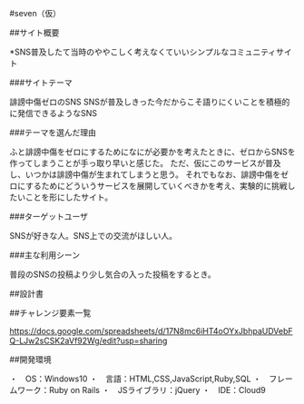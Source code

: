 #seven（仮）

##サイト概要

*SNS普及したて当時のややこしく考えなくていいシンプルなコミュニティサイト

###サイトテーマ

誹謗中傷ゼロのSNS
SNSが普及しきった今だからこそ語りにくいことを積極的に発信できるようなSNS

###テーマを選んだ理由

ふと誹謗中傷をゼロにするためになにが必要かを考えたときに、ゼロからSNSを作ってしまうことが手っ取り早いと感じた。
ただ、仮にこのサービスが普及し、いつかは誹謗中傷が生まれてしまうと思う。
それでもなお、誹謗中傷をゼロにするためにどういうサービスを展開していくべきかを考え、実験的に挑戦したいことを形にしたサイト。

###ターゲットユーザ

SNSが好きな人。SNS上での交流がほしい人。

###主な利用シーン

普段のSNSの投稿より少し気合の入った投稿をするとき。

##設計書

##チャレンジ要素一覧

https://docs.google.com/spreadsheets/d/17N8mc6iHT4oOYxJbhpaUDVebFQ-LJw2sCSK2aVf92Wg/edit?usp=sharing

##開発環境

・　OS：Windows10
・　言語：HTML,CSS,JavaScript,Ruby,SQL
・　フレームワーク：Ruby on Rails
・　JSライブラリ：jQuery
・　IDE：Cloud9